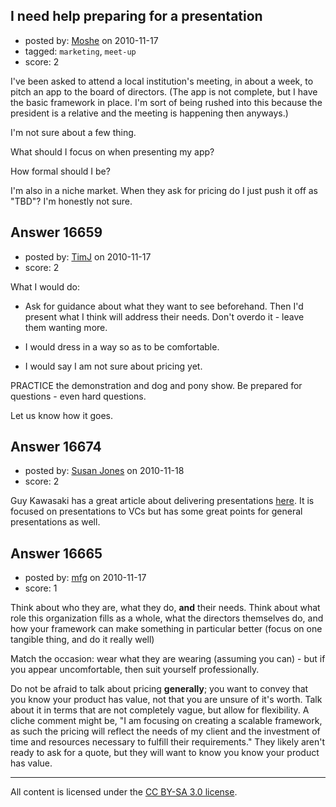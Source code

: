 ## I need help preparing for a presentation

- posted by: [Moshe](https://stackexchange.com/users/-1/4229-moshe) on 2010-11-17
- tagged: `marketing`, `meet-up`
- score: 2

I've been asked to attend a local institution's meeting, in about a week, to pitch an app to the board of directors. (The app is not complete, but I have the basic framework in place. I'm sort of being rushed into this because the president is a relative and the meeting is happening then anyways.)

I'm not sure about a few thing.

What should I focus on when presenting my app?

How formal should I be?

I'm also in a niche market. When they ask for pricing do I just push it off as "TBD"? I'm honestly not sure.


## Answer 16659

- posted by: [TimJ](https://stackexchange.com/users/-1/1172-timj) on 2010-11-17
- score: 2

What I would do:

- Ask for guidance about what they want to see beforehand.  Then I'd present what I think will address their needs.  Don't overdo it - leave them wanting more.

- I would dress in a way so as to be comfortable.

- I would say I am not sure about pricing yet.


PRACTICE the demonstration and dog and pony show.  Be prepared for questions - even hard questions.  

Let us know how it goes.


## Answer 16674

- posted by: [Susan Jones](https://stackexchange.com/users/-1/2737-susan-jones) on 2010-11-18
- score: 2

<p>Guy Kawasaki has a great article about delivering presentations <a href="http://blog.guykawasaki.com/2005/12/the_102030_rule.html" rel="nofollow">here</a>. It is focused on presentations to VCs but has some great points for general presentations as well.</p>



## Answer 16665

- posted by: [mfg](https://stackexchange.com/users/-1/4476-mfg) on 2010-11-17
- score: 1

Think about who they are, what they do, **and** their needs. Think about what role this organization fills as a whole, what the directors themselves do, and how your framework can make something in particular better (focus on one tangible thing, and do it really well)

Match the occasion: wear what they are wearing (assuming you can) - but if you appear uncomfortable, then suit yourself professionally.

Do not be afraid to talk about pricing **generally**; you want to convey that you know your product has value, not that you are unsure of it's worth. Talk about it in terms that are not completely vague, but allow for flexibility. A cliche comment might be, "I am focusing on creating a scalable framework, as such the pricing will reflect the needs of my client and the investment of time and resources necessary to fulfill their requirements." They likely aren't ready to ask for a quote, but they will want to know you know your product has value.



---

All content is licensed under the [CC BY-SA 3.0 license](https://creativecommons.org/licenses/by-sa/3.0/).
